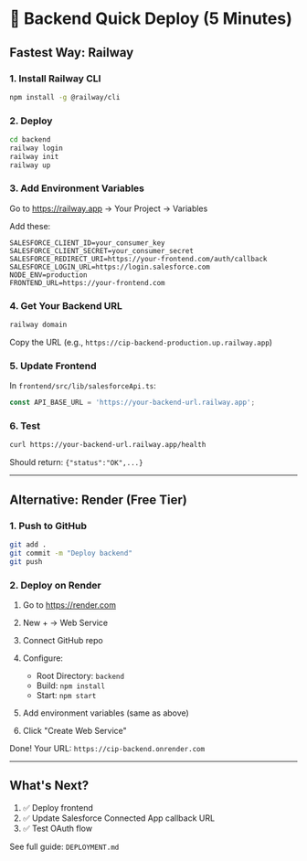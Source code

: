 # 🚀 Backend Quick Deploy (5 Minutes)

## Fastest Way: Railway

### 1. Install Railway CLI
```bash
npm install -g @railway/cli
```

### 2. Deploy
```bash
cd backend
railway login
railway init
railway up
```

### 3. Add Environment Variables

Go to https://railway.app → Your Project → Variables

Add these:
```
SALESFORCE_CLIENT_ID=your_consumer_key
SALESFORCE_CLIENT_SECRET=your_consumer_secret  
SALESFORCE_REDIRECT_URI=https://your-frontend.com/auth/callback
SALESFORCE_LOGIN_URL=https://login.salesforce.com
NODE_ENV=production
FRONTEND_URL=https://your-frontend.com
```

### 4. Get Your Backend URL
```bash
railway domain
```

Copy the URL (e.g., `https://cip-backend-production.up.railway.app`)

### 5. Update Frontend

In `frontend/src/lib/salesforceApi.ts`:
```typescript
const API_BASE_URL = 'https://your-backend-url.railway.app';
```

### 6. Test
```bash
curl https://your-backend-url.railway.app/health
```

Should return: `{"status":"OK",...}`

---

## Alternative: Render (Free Tier)

### 1. Push to GitHub
```bash
git add .
git commit -m "Deploy backend"
git push
```

### 2. Deploy on Render

1. Go to https://render.com
2. New + → Web Service
3. Connect GitHub repo
4. Configure:
   - Root Directory: `backend`
   - Build: `npm install`
   - Start: `npm start`

5. Add environment variables (same as above)

6. Click "Create Web Service"

Done! Your URL: `https://cip-backend.onrender.com`

---

## What's Next?

1. ✅ Deploy frontend
2. ✅ Update Salesforce Connected App callback URL
3. ✅ Test OAuth flow

See full guide: `DEPLOYMENT.md`


